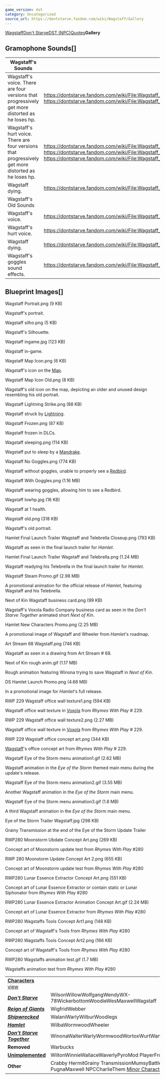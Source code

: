 ```yaml
---
game_version: dst
category: Uncategorized
source_url: https://dontstarve.fandom.com/wiki/Wagstaff/Gallery
---
```


[Wagstaff](/wiki/Wagstaff "Wagstaff")[Don't Starve](/wiki/Wagstaff/Don%27t_Starve "Wagstaff/Don't Starve")[DST (NPC)](/wiki/Wagstaff/Grainy_Transmission "Wagstaff/Grainy Transmission")[Quotes](/wiki/Wagstaff/Quotes "Wagstaff/Quotes")**Gallery**

## Gramophone Sounds[]

| Wagstaff's Sounds | |
| --- | --- |
| Wagstaff's voice. There are four versions that progressively get more distorted as he loses hp. | <https://dontstarve.fandom.com/wiki/File:Wagstaff_Voice_1.ogg><https://dontstarve.fandom.com/wiki/File:Wagstaff_Voice_2.ogg> <https://dontstarve.fandom.com/wiki/File:Wagstaff_Voice_3.ogg> <https://dontstarve.fandom.com/wiki/File:Wagstaff_Voice_4.ogg> |
| Wagstaff's hurt voice. There are four versions that progressively get more distorted as he loses hp. | <https://dontstarve.fandom.com/wiki/File:Wagstaff_Hurt_Voice_1.ogg><https://dontstarve.fandom.com/wiki/File:Wagstaff_Hurt_Voice_2.ogg> <https://dontstarve.fandom.com/wiki/File:Wagstaff_Hurt_Voice_3.ogg> <https://dontstarve.fandom.com/wiki/File:Wagstaff_Hurt_Voice_4.ogg> |
| Wagstaff dying. | <https://dontstarve.fandom.com/wiki/File:Wagstaff_Death_Voice.ogg> |
| Wagstaff's Old Sounds | |
| Wagstaff's voice. | <https://dontstarve.fandom.com/wiki/File:Wagstaff_Voice_Unimplemented.ogg> |
| Wagstaff's hurt voice. | <https://dontstarve.fandom.com/wiki/File:Wagstaff_Hurt_Voice_Unimplemented.ogg> |
| Wagstaff dying. | <https://dontstarve.fandom.com/wiki/File:Wagstaff_Death_Voice_Unimplemented.ogg> |
| Wagstaff's goggles sound effects. | <https://dontstarve.fandom.com/wiki/File:Wagstaff_Goggles_Sound_Unimplemented.ogg> |

## Blueprint Images[]

Wagstaff Portrait.png (9 KB)

Wagstaff's portrait.

Wagstaff silho.png (5 KB)

Wagstaff's Silhouette.

Wagstaff ingame.jpg (123 KB)

Wagstaff in-game.

Wagstaff Map Icon.png (6 KB)

Wagstaff's icon on the [Map](/wiki/Map "Map").

Wagstaff Map Icon Old.png (8 KB)

Wagstaff's old icon on the map, depicting an older and unused design resembling his old portrait.

Wagstaff Lightning Strike.png (88 KB)

Wagstaff struck by [Lightning](/wiki/Lightning "Lightning").

Wagstaff Frozen.png (87 KB)

Wagstaff frozen in DLCs.

Wagstaff sleeping.png (114 KB)

Wagstaff put to sleep by a [Mandrake](/wiki/Mandrake "Mandrake").

Wagstaff No Goggles.png (774 KB)

Wagstaff without goggles, unable to properly see a [Redbird](/wiki/Redbird "Redbird").

Wagstaff With Goggles.png (1.16 MB)

Wagstaff wearing goggles, allowing him to see a Redbird.

Wagstaff lowhp.jpg (18 KB)

Wagstaff at 1 health.

Wagstaff old.png (318 KB)

Wagstaff's old portrait.

Hamlet Final Launch Trailer Wagstaff and Telebrella Closeup.png (793 KB)

Wagstaff as seen in the final launch trailer for *Hamlet*.

Hamlet Final Launch Trailer Wagstaff and Telebrella.png (1.24 MB)

Wagstaff readying his Telebrella in the final launch trailer for *Hamlet*.

Wagstaff Steam Promo.gif (2.98 MB)

A promotional animation for the official release of *Hamlet*, featuring Wagstaff and his Telebrella.

Next of Kin Wagstaff business card.png (99 KB)

Wagstaff's Voxola Radio Company business card as seen in the *Don't Starve Together* animated short *Next of Kin*.

Hamlet New Characters Promo.png (2.25 MB)

A promotional image of Wagstaff and Wheeler from *Hamlet*'s roadmap.

Art Stream 68 Wagstaff.png (746 KB)

Wagstaff as seen in a drawing from Art Stream # 68.

Next of Kin rough anim.gif (1.17 MB)

Rough animation featuring Winona trying to save Wagstaff in *Next of Kin*.

DS Hamlet Launch Promo.png (4.68 MB)

In a promotional image for *Hamlet*'s full release.

RWP 229 Wagstaff office wall texture1.png (594 KB)

Wagstaff office wall texture in [Voxola](/wiki/Voxola "Voxola") from *Rhymes With Play* # 229.

RWP 229 Wagstaff office wall texture2.png (2.27 MB)

Wagstaff office wall texture in [Voxola](/wiki/Voxola "Voxola") from *Rhymes With Play* # 229.

RWP 229 Wagstaff office concept art.png (344 KB)

[Wagstaff](/wiki/Wagstaff "Wagstaff")'s office concept art from *Rhymes With Play* # 229.

Wagstaff Eye of the Storm menu animation1.gif (2.62 MB)

Wagstaff animation in the *Eye of the Storm* themed main menu during the update's release.

Wagstaff Eye of the Storm menu animation2.gif (3.55 MB)

Another Wagstaff animation in the *Eye of the Storm* main menu.

Wagstaff Eye of the Storm menu animation3.gif (1.8 MB)

A third Wagstaff animation in the *Eye of the Storm* main menu.

Eye of the Storm Trailer Wagstaff.jpg (298 KB)

Grainy Transmission at the end of the Eye of the Storm Update Trailer

RWP280 Moonstorm Ubdate Concept Art.png (269 KB)

Concept art of Moonstorm update test from *Rhymes With Play* #280

RWP 280 Moonstorm Update Concept Art 2.png (655 KB)

Concept art of Moonstorm update test from *Rhymes With Play* #280

RWP280 Lunar Essence Extractor Concept Art.png (551 KB)

Concept art of Lunar Essence Extractor or contain static or Lunar Siphonator from *Rhymes With Play* #280

RWP280 Lunar Essence Extractor Animation Concept Art.gif (2.24 MB)

Concept art of Lunar Essence Extractor from *Rhymes With Play* #280

RWP280 Wagstaffs Tools Concept Art1.png (148 KB)

Concept art of Wagstaff's Tools from *Rhymes With Play* #280

RWP280 Wagstaffs Tools Concept Art2.png (166 KB)

Concept art of Wagstaff's Tools from *Rhymes With Play* #280

RWP280 Wagstaffs animation test.gif (1.7 MB)

Wagstaffs animation test from *Rhymes With Play* #280

|  |  |
| --- | --- |
| **[Characters](/wiki/Characters "Characters")** [view](/wiki/Template:Characters "Template:Characters") | |
| ***[Don't Starve](/wiki/Don%27t_Starve "Don't Starve")*** | WilsonWillowWolfgangWendyWX-78WickerbottomWoodieWesMaxwellWagstaff |
| ***[Reign of Giants](/wiki/Reign_of_Giants "Reign of Giants")*** | WigfridWebber |
| ***[Shipwrecked](/wiki/Shipwrecked "Shipwrecked")*** | WalaniWarlyWilburWoodlegs |
| ***[Hamlet](/wiki/Hamlet "Hamlet")*** | WilbaWormwoodWheeler |
| ***[Don't Starve Together](/wiki/Don%27t_Starve_Together "Don't Starve Together")*** | WinonaWalterWarlyWormwoodWortoxWurtWandaWonkey |
| **Removed** | Warbucks |
| **[Unimplemented](/wiki/Unimplemented_Characters "Unimplemented Characters")** | WiltonWinnieWallaceWaverlyPyroMod PlayerFrog Webber |
| **Other** | Crabby HermitGrainy TransmissionMumsyBattlemaster PugnaMaxwell NPCCharlieThem [Minor Characters](/wiki/Minor_Characters "Minor Characters") |